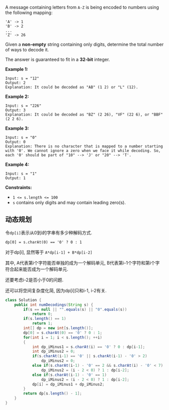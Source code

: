 A message containing letters from `A-Z` is being encoded to numbers using the following mapping:

```
'A' -> 1
'B' -> 2
...
'Z' -> 26
```

Given a **non-empty** string containing only digits, determine the total number of ways to decode it.

The answer is guaranteed to fit in a **32-bit** integer.

 

**Example 1:**

```
Input: s = "12"
Output: 2
Explanation: It could be decoded as "AB" (1 2) or "L" (12).
```

**Example 2:**

```
Input: s = "226"
Output: 3
Explanation: It could be decoded as "BZ" (2 26), "VF" (22 6), or "BBF" (2 2 6).
```

**Example 3:**

```
Input: s = "0"
Output: 0
Explanation: There is no character that is mapped to a number starting with '0'. We cannot ignore a zero when we face it while decoding. So, each '0' should be part of "10" --> 'J' or "20" --> 'T'.
```

**Example 4:**

```
Input: s = "1"
Output: 1
```

 

**Constraints:**

- `1 <= s.length <= 100`
- `s` contains only digits and may contain leading zero(s).

## 动态规划

令`dp[i]`表示从0到i的字串有多少种解码方式.

`dp[0] = s.charAt(0) == '0' ? 0 : 1`

对于dp[i], 显然等于 `A*dp[i-1] + B*dp[i-2]`

其中, A代表第i个字符能否单独的成为一个解码单元, B代表第i-1个字符和第i个字符合起来能否成为一个解码单元.

还要考虑i-2是否小于0的问题.

还可以将空间复杂度化简, 因为dp[i]只和i-1, i-2有关.

```java
class Solution {
    public int numDecodings(String s) {
        if(s == null || "".equals(s) || "0".equals(s))
            return 0;
        if(s.length() == 1)
            return 1;
        int[] dp = new int[s.length()];
        dp[0] = s.charAt(0) == '0' ? 0 : 1;
        for(int i = 1; i < s.length(); ++i)
        {
            int dp_iMinus1 = s.charAt(i) == '0' ? 0 : dp[i-1];
            int dp_iMinus2 = 0;
            if(s.charAt(i-1) == '0' || s.charAt(i-1) - '0' > 2)
                dp_iMinus2 = 0;
            else if(s.charAt(i-1) - '0' == 2 && s.charAt(i) - '0' < 7)
                dp_iMinus2 = (i - 2 < 0) ? 1 : dp[i-2];
            else if(s.charAt(i-1) - '0' == 1)
                dp_iMinus2 = (i - 2 < 0) ? 1 : dp[i-2];
            dp[i] = dp_iMinus1 + dp_iMinus2;
        }
        return dp[s.length() - 1];
    }
}
```


